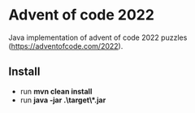 <h1>Advent of code 2022</h1>
Java implementation of advent of code 2022 puzzles (<a href="https://adventofcode.com/2022">https://adventofcode.com/2022</a>).

<h2>Install</h2>
<ul>
    <li>run <b>mvn clean install</b></li>
    <li>run <b>java -jar .\target\*.jar</b></li>
</ul>